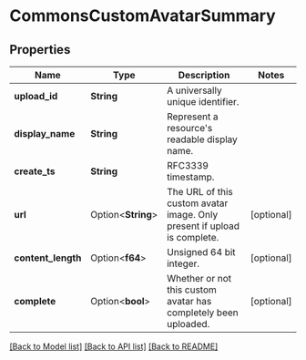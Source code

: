 # CommonsCustomAvatarSummary

## Properties

Name | Type | Description | Notes
------------ | ------------- | ------------- | -------------
**upload_id** | **String** | A universally unique identifier. | 
**display_name** | **String** | Represent a resource's readable display name. | 
**create_ts** | **String** | RFC3339 timestamp. | 
**url** | Option<**String**> | The URL of this custom avatar image. Only present if upload is complete. | [optional]
**content_length** | Option<**f64**> | Unsigned 64 bit integer. | [optional]
**complete** | Option<**bool**> | Whether or not this custom avatar has completely been uploaded. | [optional]

[[Back to Model list]](../README.md#documentation-for-models) [[Back to API list]](../README.md#documentation-for-api-endpoints) [[Back to README]](../README.md)


